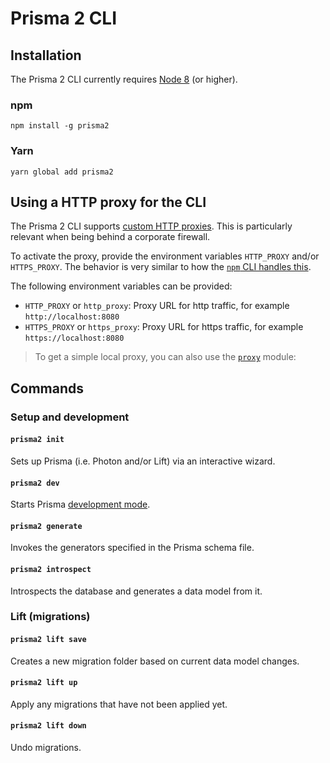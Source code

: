 # Prisma 2 CLI

## Installation

The Prisma 2 CLI currently requires [Node 8](https://nodejs.org/en/download/releases/) (or higher).

### npm

```
npm install -g prisma2
```

### Yarn

```
yarn global add prisma2
```

## Using a HTTP proxy for the CLI

The Prisma 2 CLI supports [custom HTTP proxies](https://github.com/prisma/prisma2/issues/506). This is particularly relevant when being behind a corporate firewall.

To activate the proxy, provide the environment variables `HTTP_PROXY` and/or `HTTPS_PROXY`. The behavior is very similar to how the [`npm` CLI handles this](https://docs.npmjs.com/misc/config#https-proxy).

The following environment variables can be provided:

- `HTTP_PROXY` or `http_proxy`: Proxy URL for http traffic, for example `http://localhost:8080`
- `HTTPS_PROXY` or `https_proxy`: Proxy URL for https traffic, for example `https://localhost:8080`

> To get a simple local proxy, you can also use the [`proxy`](https://www.npmjs.com/package/proxy) module:


## Commands

### Setup and development

#### `prisma2 init`

Sets up Prisma (i.e. Photon and/or Lift) via an interactive wizard.

#### `prisma2 dev`

Starts Prisma [development mode](./development-mode.md).

#### `prisma2 generate`

Invokes the generators specified in the Prisma schema file.

#### `prisma2 introspect`

Introspects the database and generates a data model from it.

### Lift (migrations)

#### `prisma2 lift save`

Creates a new migration folder based on current data model changes. 

#### `prisma2 lift up`

Apply any migrations that have not been applied yet.

#### `prisma2 lift down`

Undo migrations.